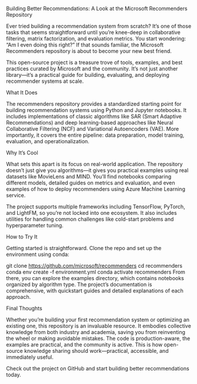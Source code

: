 Building Better Recommendations: A Look at the Microsoft Recommenders Repository

Ever tried building a recommendation system from scratch? It’s one of those tasks that seems straightforward until you’re knee-deep in collaborative filtering, matrix factorization, and evaluation metrics. You start wondering: “Am I even doing this right?” If that sounds familiar, the Microsoft Recommenders repository is about to become your new best friend.

This open-source project is a treasure trove of tools, examples, and best practices curated by Microsoft and the community. It’s not just another library—it’s a practical guide for building, evaluating, and deploying recommender systems at scale.

What It Does

The recommenders repository provides a standardized starting point for building recommendation systems using Python and Jupyter notebooks. It includes implementations of classic algorithms like SAR (Smart Adaptive Recommendations) and deep learning-based approaches like Neural Collaborative Filtering (NCF) and Variational Autoencoders (VAE). More importantly, it covers the entire pipeline: data preparation, model training, evaluation, and operationalization.

Why It’s Cool

What sets this apart is its focus on real-world application. The repository doesn’t just give you algorithms—it gives you practical examples using real datasets like MovieLens and MIND. You’ll find notebooks comparing different models, detailed guides on metrics and evaluation, and even examples of how to deploy recommenders using Azure Machine Learning service.

The project supports multiple frameworks including TensorFlow, PyTorch, and LightFM, so you’re not locked into one ecosystem. It also includes utilities for handling common challenges like cold-start problems and hyperparameter tuning.

How to Try It

Getting started is straightforward. Clone the repo and set up the environment using conda:

git clone https://github.com/microsoft/recommenders
cd recommenders
conda env create -f environment.yml
conda activate recommenders
From there, you can explore the examples directory, which contains notebooks organized by algorithm type. The project’s documentation is comprehensive, with quickstart guides and detailed explanations of each approach.

Final Thoughts

Whether you’re building your first recommendation system or optimizing an existing one, this repository is an invaluable resource. It embodies collective knowledge from both industry and academia, saving you from reinventing the wheel or making avoidable mistakes. The code is production-aware, the examples are practical, and the community is active. This is how open-source knowledge sharing should work—practical, accessible, and immediately useful.

Check out the project on GitHub and start building better recommendations today.

